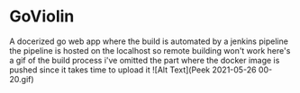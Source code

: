 # GoViolin
A docerized go web app where the build is automated by a jenkins pipeline
the pipeline is hosted on the localhost so remote building won't work
here's a gif of the build process
i've omitted the part where the docker image is pushed since it takes time to upload it
![Alt Text](Peek 2021-05-26 00-20.gif)
